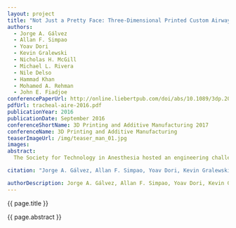 ```yaml
---
layout: project
title: "Not Just a Pretty Face: Three-Dimensional Printed Custom Airway Management Devices"
authors:
  - Jorge A. Gálvez
  - Allan F. Simpao
  - Yoav Dori
  - Kevin Gralewski
  - Nicholas H. McGill
  - Michael L. Rivera
  - Nile Delso
  - Hammad Khan
  - Mohamed A. Rehman
  - John E. Fiadjoe
conferencePaperUrl: http://online.liebertpub.com/doi/abs/10.1089/3dp.2016.0025
pdfUrl: tracheal-aire-2016.pdf
publicationYear: 2016
publicationDate: September 2016
conferenceShortName: 3D Printing and Additive Manufacturing 2017
conferenceName: 3D Printing and Additive Manufacturing
teaserImageUrl: /img/teaser_man_01.jpg
images:
abstract:
  The Society for Technology in Anesthesia hosted an engineering challenge to use a 3D printer to create a customized oral airway based on a patient's anatomy. We approached this challenge in two parts. First, we identified a model for an oral airway to base our prototype. We then created a 3D rendering of the customizable oral airway and designed a user interface that would accept specific measurements to create a customized oral airway. We then fabricated a 3D model of the patient's airway and surrounding structures using Mimics (Materialise, Leuven, Belgium).  We describe the process of designing and producing anatomic models for medical device prototype design. Lastly, we propose a methodology of evaluating medical device prototypes using anatomically accurate models manufactured with 3D printers.

citation: "Jorge A. Gálvez, Allan F. Simpao, Yoav Dori, Kevin Gralewski, Nicholas H. McGill, Michael L. Rivera,  Nile Delso, Hammad Khan, Mohamed A. Rehman, and John E. Fiadjoe. 3D Printing and Additive Manufacturing. September 2016, 3(3): 160-165. https://doi.org/10.1089/3dp.2016.0025"

authorDescription: Jorge A. Gálvez, Allan F. Simpao, Yoav Dori, Kevin Gralewski, Nicholas H. McGill, <span class="bold">Michael L. Rivera</span>, Nile Delso, Hammad Khan, Mohamed A. Rehman, and John E. Fiadjoe
---
```


{{ page.title }}

<p>{{ page.abstract }}</p>
